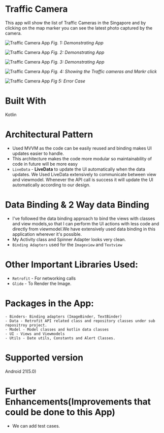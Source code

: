 # Traffic Camera
This app will show the list of Traffic Cameras in the Singapore and by clicking on the map marker you can see the latest photo captured by the camera.


![Traffic Camera App](https://user-images.githubusercontent.com/31012185/105796826-a4550580-5fca-11eb-85f1-4d462f817acd.png)
*Fig. 1: Demonstrating App*

![Traffic Camera App](https://user-images.githubusercontent.com/31012185/105797229-d2d2e080-5fca-11eb-9cb6-dd409945368a.png)
*Fig. 2: Demonstrating App*

![Traffic Camera App](https://user-images.githubusercontent.com/31012185/105797432-eda55500-5fca-11eb-9c6c-9bfcf78544b5.png)
*Fig. 3: Demonstrating App*

![Traffic Camera App](https://user-images.githubusercontent.com/31012185/105797572-31985a00-5fcb-11eb-9915-9205242d1f3d.gif)
*Fig. 4: Showing the Traffic cameras and Markr click*


![Traffic Camera App](https://user-images.githubusercontent.com/31012185/105797828-bbe0be00-5fcb-11eb-9093-132392c26539.gif)
*Fig 5: Error Case*


# Built With
  Kotlin

# Architectural Pattern
- Used MVVM as the code can be easily reused and binding makes UI updates easier to handle. 
- This architecture makes the code more modular so maintainability of code in future will be more easy
- `LiveData` - **LiveData** to update the UI automatically when the data updates. We Used LiveData extensively to communicate between view and viewmodel. Whenever the API call is success it will update the UI automatically according to our design.



#  Data Binding & 2 Way data Binding
- I've followed the data binding approach to bind the views with classes and view models,so that I can perform the UI actions with less code and directly from viewmodel.We have extensively used data binding in this application wherever it's possible. 
- My Activity class and Spinner Adapter looks very clean.
- `Binding Adapters` used for the `Imageview` and `Textview`
    
# Other Important Libraries Used:
- `Retrofit` - For networking calls
- `Glide` - To Render the Image.
 # Packages in the App:
    - Binders- Binding adapters (ImageBinder, TextBinder)
    - Data - Retrofit API related class and repository classes under sub repositroy project.
    - Model - Model classes and kotlin data classes
    - UI - Views and Viewmodels
    - Utils - Date utils, Constants and Alert Classes.
    
# Supported version
Android 21(5.0)

# Further Enhancements(Improvements that could be done to this App)
- We can add test cases.


